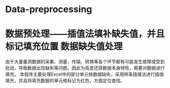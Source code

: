 # Data-preprocessing
数据预处理——插值法填补缺失值，并且标记填充位置
数据缺失值处理
==========
由于大量量测数据的采集、测量、传输、转换等各个环节都有可能发生故障或受到扰动，导致数据出现缺失等问题。因此为高度还原数据本身特性，需要对数据进行填充。
本程序主要处理Excel中的部分单元格数据缺失，采用样条插值法进行插值填充，并且将填充数据的单元格标记为红色，方面定位查找。

